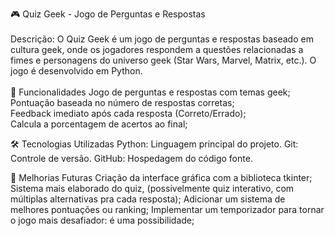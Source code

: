 🎮 Quiz Geek - Jogo de Perguntas e Respostas <br>
<br>
Descrição:
O Quiz Geek é um jogo de perguntas e respostas baseado em cultura geek, onde os jogadores respondem a questões relacionadas a fimes e personagens do universo geek (Star Wars, Marvel, Matrix, etc.). O jogo é desenvolvido em Python.<br>
<br>
🚀 Funcionalidades
Jogo de perguntas e respostas com temas geek; <br>
Pontuação baseada no número de respostas corretas; <br>
Feedback imediato após cada resposta (Correto/Errado);<br>
Calcula a porcentagem de acertos ao final;

🛠 Tecnologias Utilizadas
Python: Linguagem principal do projeto.
Git: Controle de versão.
GitHub: Hospedagem do código fonte.

🔧 Melhorias Futuras
Criação da interface gráfica com a biblioteca tkinter;
Sistema mais elaborado do quiz, (possivelmente quiz interativo, com múltiplas alternativas pra cada resposta);
Adicionar um sistema de melhores pontuações ou ranking;
Implementar um temporizador para tornar o jogo mais desafiador: é uma possibilidade;
